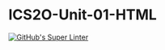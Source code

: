 # ICS2O-Unit-01-HTML

[![GitHub's Super Linter](https://github.com/marco-cuconato/ICS2O-Unit-01-HTML/workflows/GitHub's%20Super%20Linter/badge.svg)](https://github.com/marco-cuconato/ICS2O-Unit-01-HTML/actions)         

